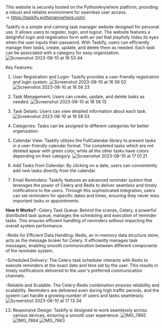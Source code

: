 This website is securely hosted on the PythonAnywhere platform, providing a robust and reliable environment for seamless user access.<br>
-> https://taskify.pythonanywhere.com/

Taskify is a simple and calming task manager website designed for personal use. It allows users to register, login, and logout. The website features a delightful login and registration form with an owl that playfully hides its eyes when the user inputs their password. With Taskify, users can efficiently manage their tasks, create, update, and delete them as needed. Each task can be associated with a category for easy organization.
![Screenshot 2023-08-10 at 16 53 44](https://github.com/ValerieIvanova/Taskify/assets/105737781/798b97fc-7c43-4059-ae50-2a68a80dba53)

Key Features:
1. User Registration and Login: Taskify provides a user-friendly registration and login system.
![Screenshot 2023-08-10 at 16 56 02](https://github.com/ValerieIvanova/Taskify/assets/105737781/20522175-432a-4b9d-8c27-8cc806455bab)
![Screenshot 2023-08-10 at 16 56 23](https://github.com/ValerieIvanova/Taskify/assets/105737781/40be3c6a-f2b3-473f-8f34-ffefa861ded3)

2. Task Management: Users can create, update, and delete tasks as needed.
![Screenshot 2023-08-10 at 16 58 13](https://github.com/ValerieIvanova/Taskify/assets/105737781/ccefca9b-a5a7-4319-8576-82556471c4b9)

3. Task Details: Users can view detailed information about each task.
![Screenshot 2023-08-10 at 16 58 53](https://github.com/ValerieIvanova/Taskify/assets/105737781/4b1158d1-3bce-4ada-a4c0-68b7aa30fd49)

4. Categories: Tasks can be assigned to different categories for better organization.
5. Calendar View: Taskify utilizes the FullCalendar library to present tasks in a user-friendly calendar format. The completed tasks which are not deleted apear with green color, while all the other tasks have colors depending on their category.
![Screenshot 2023-08-10 at 17 01 21](https://github.com/ValerieIvanova/Taskify/assets/105737781/18374380-9a89-49a7-99ac-6b13bd6334e4)

6. Add Tasks from Calendar: By clicking on a date, users can conveniently add new tasks directly from the calendar.
11. Email Reminders: Taskify features an advanced reminder system that leverages the power of Celery and Redis to deliver seamless and timely notifications to the users. Through this sophisticated integration, users can set reminders for specific dates and times, ensuring they never miss important tasks or appointments.<br>

<b>How It Works?</b>
-Celery Task Queue: Behind the scenes, Celery, a powerful distributed task queue, manages the scheduling and execution of reminder tasks. This ensures efficient handling of reminders without impacting the overall system performance.

-Redis for Efficient Data Handling: Redis, an in-memory data structure store, acts as the message broker for Celery. It efficiently manages task messages, enabling smooth communication between different components of the reminder system.

-Scheduled Delivery: The Celery task scheduler interacts with Redis to execute reminders at the exact date and time set by the user. This results in timely notifications delivered to the user's preferred communication channels.

-Reliable and Scalable: The Celery-Redis combination ensures reliability and scalability. Reminders are delivered even during high traffic periods, and the system can handle a growing number of users and tasks seamlessly.
![Screenshot 2023-08-10 at 17 13 34](https://github.com/ValerieIvanova/Taskify/assets/105737781/0d66817a-748f-4a48-bb27-2be824691108)

13. Responsive Design: Taskify is designed to work seamlessly across various devices, ensuring a smooth user experience.
![IMG_7865](https://github.com/ValerieIvanova/Taskify/assets/105737781/5681df3d-b723-478c-b52b-275837e14a78)
![IMG_7864](https://github.com/ValerieIvanova/Taskify/assets/105737781/9801de7b-e0eb-4355-afa5-eb5226d4eb0a)
![IMG_7863](https://github.com/ValerieIvanova/Taskify/assets/105737781/ff2942ce-4475-4cac-9aa9-d167e705011c)
